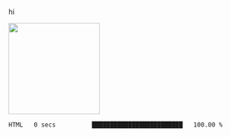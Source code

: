 hi

<img height="180em" src="https://github-readme-stats.vercel.app/api?username=AProductiveNerd&show_icons=true&hide_border=true&&count_private=true&include_all_commits=true" />

<!--START_SECTION:waka-->

```text
HTML   0 secs          █████████████████████████   100.00 %
```

<!--END_SECTION:waka-->
